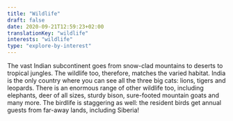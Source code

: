 ```yaml
---
title: "Wildlife"
draft: false
date: 2020-09-21T12:59:23+02:00
translationKey: "wildlife"
interests: "wildlife"
type: "explore-by-interest"
---
```

The vast Indian subcontinent goes from snow-clad mountains to deserts to tropical jungles. The wildlife too, therefore, matches the varied habitat. India is the only country where you can see all the three big cats: lions, tigers and leopards. There is an enormous range of other wildlife too, including elephants, deer of all sizes, sturdy bison, sure-footed mountain goats and many more. The birdlife is staggering as well: the resident birds get annual guests from far-away lands, including Siberia! 